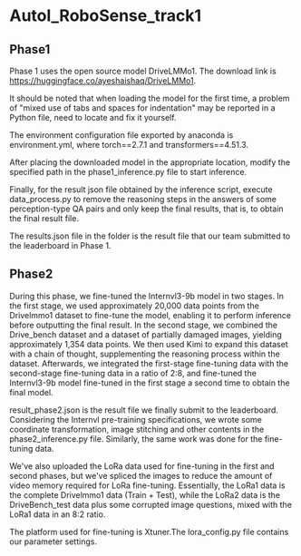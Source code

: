 # Autol_RoboSense_track1
## Phase1
Phase 1 uses the open source model DriveLMMo1.
The download link is https://huggingface.co/ayeshaishaq/DriveLMMo1.
  
It should be noted that when loading the model for the first time, a problem of "mixed use of tabs and spaces for indentation" may be reported in a Python file, need to locate and fix it yourself.  

The environment configuration file exported by anaconda is environment.yml, where torch==2.7.1 and transformers==4.51.3.

After placing the downloaded model in the appropriate location, modify the specified path in the phase1_inference.py file to start inference.  

Finally, for the result json file obtained by the inference script, execute data_process.py to remove the reasoning steps in the answers of some perception-type QA pairs and only keep the final results, that is, to obtain the final result file.  

The results.json file in the folder is the result file that our team submitted to the leaderboard in Phase 1.

## Phase2
During this phase, we fine-tuned the Internvl3-9b model in two stages. In the first stage, we used approximately 20,000 data points from the Drivelmmo1 dataset to fine-tune the model, enabling it to perform inference before outputting the final result. In the second stage, we combined the Drive_bench dataset and a dataset of partially damaged images, yielding approximately 1,354 data points. We then used Kimi to expand this dataset with a chain of thought, supplementing the reasoning process within the dataset. Afterwards, we integrated the first-stage fine-tuning data with the second-stage fine-tuning data in a ratio of 2:8, and fine-tuned the Internvl3-9b model fine-tuned in the first stage a second time to obtain the final model.  

result_phase2.json is the result file we finally submit to the leaderboard.  
Considering the Internvl pre-training specifications, we wrote some coordinate transformation, image stitching and other contents in the phase2_inference.py file. Similarly, the same work was done for the fine-tuning data.  

We've also uploaded the LoRa data used for fine-tuning in the first and second phases, but we've spliced ​​the images to reduce the amount of video memory required for LoRa fine-tuning. Essentially, the LoRa1 data is the complete Drivelmmo1 data (Train + Test), while the LoRa2 data is the DriveBench_test data plus some corrupted image questions, mixed with the LoRa1 data in an 8:2 ratio.  

The platform used for fine-tuning is Xtuner.The lora_config.py file contains our parameter settings.


